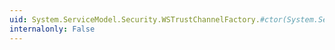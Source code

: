 ```yaml
---
uid: System.ServiceModel.Security.WSTrustChannelFactory.#ctor(System.ServiceModel.Channels.Binding)
internalonly: False
---
```

